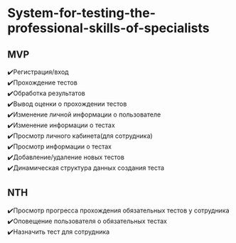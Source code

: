 # System-for-testing-the-professional-skills-of-specialists
## MVP
:heavy_check_mark:Регистрация/вход    
:heavy_check_mark:Прохождение тестов    
:heavy_check_mark:Обработка результатов    
:heavy_check_mark:Вывод оценки о прохождении тестов     
:heavy_check_mark:Изменение личной информации о пользователе    
:heavy_check_mark:Изменение информации о тестах    
:heavy_check_mark:Просмотр личного кабинета(для сотрудника)    
:heavy_check_mark:Просмотр информации о тестах    
:heavy_check_mark:Добавление/удаление новых тестов    
:heavy_check_mark:Динамическая структура данных создания теста    
## NTH
:heavy_check_mark:Просмотр прогресса прохождения обязательных тестов у сотрудника    
:heavy_check_mark:Оповещение пользователя о обязательных тестах    
:heavy_check_mark:Назначить тест для сотрудника     
